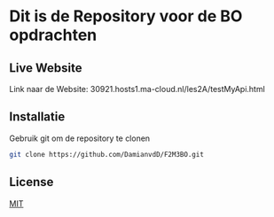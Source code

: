 # Dit is de Repository voor de BO opdrachten

## Live Website
Link naar de Website: 30921.hosts1.ma-cloud.nl/les2A/testMyApi.html

## Installatie

Gebruik git om de repository te clonen

```bash
git clone https://github.com/DamianvdD/F2M3BO.git
```

## License
[MIT](https://choosealicense.com/licenses/mit/)
